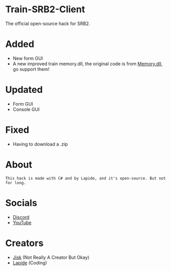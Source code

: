 # Train-SRB2-Client
The official open-source hack for SRB2.


# Added
- New form GUI
- A new improved train memory.dll, the original code is from [Memory.dll](https://github.com/Sadulisten/memory.dll), go support them!

# Updated
- Form GUI
- Console GUI

# Fixed
- Having to download a .zip

# About
```
This hack is made with C# and by Lapide, and it's open-source. But not for long.
```

# Socials
- [Discord](https://discord.gg/FCdUdJnYFT)
- [YouTube]()

# Creators
- [Jisk](https://www.youtube.com/channel/UC121oVv6x2HsXjFc-U97MSg) (Not Really A Creator But Okay)
- [Lapide](https://www.youtube.com/channel/UCL3XW3JfhRCZpeHJOFAV56Q) (Coding)
